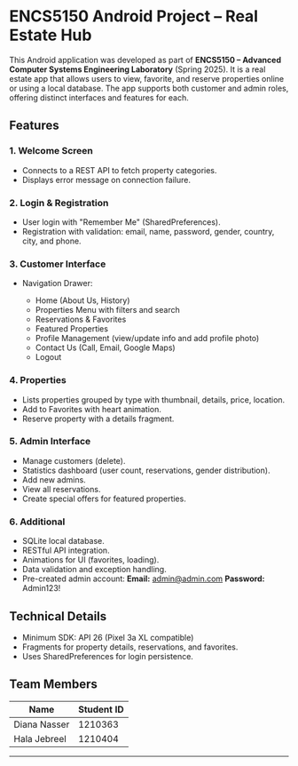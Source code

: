 

# ENCS5150 Android Project – Real Estate Hub

This Android application was developed as part of **ENCS5150 – Advanced Computer Systems Engineering Laboratory** (Spring 2025). It is a real estate app that allows users to view, favorite, and reserve properties online or using a local database. The app supports both customer and admin roles, offering distinct interfaces and features for each.

## Features

### 1. Welcome Screen

* Connects to a REST API to fetch property categories.
* Displays error message on connection failure.

### 2. Login & Registration

* User login with "Remember Me" (SharedPreferences).
* Registration with validation: email, name, password, gender, country, city, and phone.

### 3. Customer Interface

* Navigation Drawer:

  * Home (About Us, History)
  * Properties Menu with filters and search
  * Reservations & Favorites
  * Featured Properties
  * Profile Management (view/update info and add profile photo)
  * Contact Us (Call, Email, Google Maps)
  * Logout

### 4. Properties

* Lists properties grouped by type with thumbnail, details, price, location.
* Add to Favorites with heart animation.
* Reserve property with a details fragment.

### 5. Admin Interface

* Manage customers (delete).
* Statistics dashboard (user count, reservations, gender distribution).
* Add new admins.
* View all reservations.
* Create special offers for featured properties.

### 6. Additional

* SQLite local database.
* RESTful API integration.
* Animations for UI (favorites, loading).
* Data validation and exception handling.
* Pre-created admin account:
  **Email:** [admin@admin.com](mailto:admin@admin.com)
  **Password:** Admin123!

## Technical Details

* Minimum SDK: API 26 (Pixel 3a XL compatible)
* Fragments for property details, reservations, and favorites.
* Uses SharedPreferences for login persistence.


## Team Members

| Name         | Student ID |
| ------------ | ---------- |
| Diana Nasser | 1210363    |
| Hala Jebreel | 1210404    |


---

